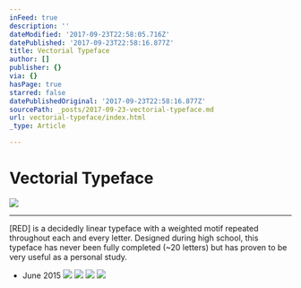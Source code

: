 ```yaml
---
inFeed: true
description: ''
dateModified: '2017-09-23T22:58:05.716Z'
datePublished: '2017-09-23T22:58:16.877Z'
title: Vectorial Typeface
author: []
publisher: {}
via: {}
hasPage: true
starred: false
datePublishedOriginal: '2017-09-23T22:58:16.877Z'
sourcePath: _posts/2017-09-23-vectorial-typeface.md
url: vectorial-typeface/index.html
_type: Article

---
```

# Vectorial Typeface
![](https://the-grid-user-content.s3-us-west-2.amazonaws.com/aa7c0bd1-2af0-400e-9fd7-f220b04b60bd.png)

---

\[RED\] is a decidedly linear typeface with a weighted motif repeated throughout each and every letter. Designed during high school, this typeface has never been fully completed (~20 letters) but has proven to be very useful as a personal study.

- June 2015
![](https://the-grid-user-content.s3-us-west-2.amazonaws.com/f8d10c5d-40b2-4ef1-b59d-56a35272c3f4.jpg)
![](https://the-grid-user-content.s3-us-west-2.amazonaws.com/5c97c32f-d43a-4eca-bcbe-f9de6d01b5ff.jpg)
![](https://the-grid-user-content.s3-us-west-2.amazonaws.com/69b55117-b74d-4c73-90f1-c3caec0c122f.jpg)
![](https://the-grid-user-content.s3-us-west-2.amazonaws.com/fd220d51-bffa-416f-87b9-65d52dc8a822.jpg)